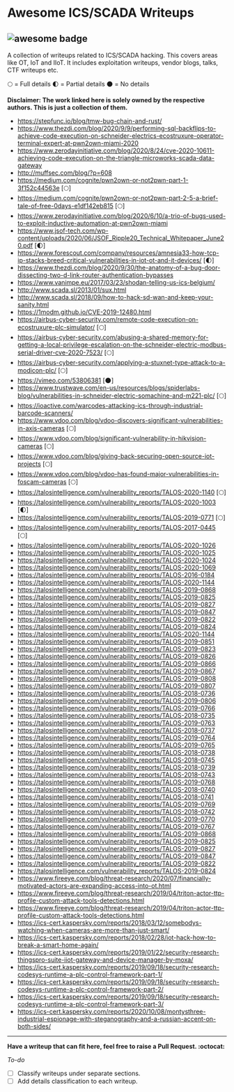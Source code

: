 # Awesome ICS/SCADA Writeups

![awesome badge](https://cdn.rawgit.com/sindresorhus/awesome/d7305f38d29fed78fa85652e3a63e154dd8e8829/media/badge.svg)
----------

A collection of writeups related to ICS/SCADA hacking. This covers areas like OT, IoT and IIoT. It includes exploitation writeups, vendor blogs, talks, CTF writeups etc.

:full_moon: = Full details 
:first_quarter_moon: = Partial details
:new_moon: = No details 

**Disclaimer: The work linked here is solely owned by the respective authors. This is just a collection of them.**

 - https://stepfunc.io/blog/tmw-bug-chain-and-rust/  
 - https://www.thezdi.com/blog/2020/9/9/performing-sql-backflips-to-achieve-code-execution-on-schneider-electrics-ecostruxure-operator-terminal-expert-at-pwn2own-miami-2020 
 - https://www.zerodayinitiative.com/blog/2020/8/24/cve-2020-10611-achieving-code-execution-on-the-triangle-microworks-scada-data-gateway 
 - http://muffsec.com/blog/?p=608 
 - https://medium.com/cognite/pwn2own-or-not2pwn-part-1-3f152c44563e [:full_moon:]
 - https://medium.com/cognite/pwn2own-or-not2pwn-part-2-5-a-brief-tale-of-free-0days-e1df142eb815 [:full_moon:]
 - https://www.zerodayinitiative.com/blog/2020/6/10/a-trio-of-bugs-used-to-exploit-inductive-automation-at-pwn2own-miami 
 - https://www.jsof-tech.com/wp-content/uploads/2020/06/JSOF_Ripple20_Technical_Whitepaper_June20.pdf [:first_quarter_moon:]
 - https://www.forescout.com/company/resources/amnesia33-how-tcp-ip-stacks-breed-critical-vulnerabilities-in-iot-ot-and-it-devices/ [:first_quarter_moon:]
 - https://www.thezdi.com/blog/2020/9/30/the-anatomy-of-a-bug-door-dissecting-two-d-link-router-authentication-bypasses 
 - https://www.vanimpe.eu/2017/03/23/shodan-telling-us-ics-belgium/
 - http://www.scada.sl/2013/01/sux.html 
 - http://www.scada.sl/2018/09/how-to-hack-sd-wan-and-keep-your-sanity.html
 - https://1modm.github.io/CVE-2019-12480.html 
 - https://airbus-cyber-security.com/remote-code-execution-on-ecostruxure-plc-simulator/ [:full_moon:]
 - https://airbus-cyber-security.com/abusing-a-shared-memory-for-getting-a-local-privilege-escalation-on-the-schneider-electric-modbus-serial-driver-cve-2020-7523/ [:full_moon:]
 - https://airbus-cyber-security.com/applying-a-stuxnet-type-attack-to-a-modicon-plc/ [:full_moon:]
 - https://vimeo.com/53806381 [:new_moon:]
 - https://www.trustwave.com/en-us/resources/blogs/spiderlabs-blog/vulnerabilities-in-schneider-electric-somachine-and-m221-plc/ [:full_moon:]
 - https://ioactive.com/warcodes-attacking-ics-through-industrial-barcode-scanners/
 - https://www.vdoo.com/blog/vdoo-discovers-significant-vulnerabilities-in-axis-cameras [:full_moon:]
 - https://www.vdoo.com/blog/significant-vulnerability-in-hikvision-cameras [:full_moon:]
 - https://www.vdoo.com/blog/giving-back-securing-open-source-iot-projects [:full_moon:]
 - https://www.vdoo.com/blog/vdoo-has-found-major-vulnerabilities-in-foscam-cameras [:full_moon:]
 - https://talosintelligence.com/vulnerability_reports/TALOS-2020-1140 [:full_moon:]
 - https://talosintelligence.com/vulnerability_reports/TALOS-2020-1003 [:first_quarter_moon:]
 - https://talosintelligence.com/vulnerability_reports/TALOS-2019-0771 [:full_moon:]
 - https://talosintelligence.com/vulnerability_reports/TALOS-2017-0445 [:full_moon:]
 - https://talosintelligence.com/vulnerability_reports/TALOS-2020-1026
 - https://talosintelligence.com/vulnerability_reports/TALOS-2020-1025
 - https://talosintelligence.com/vulnerability_reports/TALOS-2020-1024
 - https://talosintelligence.com/vulnerability_reports/TALOS-2020-1069
 - https://talosintelligence.com/vulnerability_reports/TALOS-2016-0184
 - https://talosintelligence.com/vulnerability_reports/TALOS-2020-1144
 - https://talosintelligence.com/vulnerability_reports/TALOS-2019-0868
 - https://talosintelligence.com/vulnerability_reports/TALOS-2019-0825
 - https://talosintelligence.com/vulnerability_reports/TALOS-2019-0827
 - https://talosintelligence.com/vulnerability_reports/TALOS-2019-0847
 - https://talosintelligence.com/vulnerability_reports/TALOS-2019-0822
 - https://talosintelligence.com/vulnerability_reports/TALOS-2019-0824
 - https://talosintelligence.com/vulnerability_reports/TALOS-2020-1144
 - https://talosintelligence.com/vulnerability_reports/TALOS-2019-0851
 - https://talosintelligence.com/vulnerability_reports/TALOS-2019-0823
 - https://talosintelligence.com/vulnerability_reports/TALOS-2019-0826
 - https://talosintelligence.com/vulnerability_reports/TALOS-2019-0866
 - https://talosintelligence.com/vulnerability_reports/TALOS-2019-0867
 - https://talosintelligence.com/vulnerability_reports/TALOS-2019-0808
 - https://talosintelligence.com/vulnerability_reports/TALOS-2019-0807
 - https://talosintelligence.com/vulnerability_reports/TALOS-2018-0736
 - https://talosintelligence.com/vulnerability_reports/TALOS-2019-0806
 - https://talosintelligence.com/vulnerability_reports/TALOS-2019-0766
 - https://talosintelligence.com/vulnerability_reports/TALOS-2018-0735
 - https://talosintelligence.com/vulnerability_reports/TALOS-2019-0763
 - https://talosintelligence.com/vulnerability_reports/TALOS-2018-0737
 - https://talosintelligence.com/vulnerability_reports/TALOS-2019-0764
 - https://talosintelligence.com/vulnerability_reports/TALOS-2019-0765
 - https://talosintelligence.com/vulnerability_reports/TALOS-2018-0738
 - https://talosintelligence.com/vulnerability_reports/TALOS-2018-0745
 - https://talosintelligence.com/vulnerability_reports/TALOS-2018-0739
 - https://talosintelligence.com/vulnerability_reports/TALOS-2018-0743
 - https://talosintelligence.com/vulnerability_reports/TALOS-2019-0768
 - https://talosintelligence.com/vulnerability_reports/TALOS-2018-0740
 - https://talosintelligence.com/vulnerability_reports/TALOS-2018-0741
 - https://talosintelligence.com/vulnerability_reports/TALOS-2019-0769
 - https://talosintelligence.com/vulnerability_reports/TALOS-2018-0742
 - https://talosintelligence.com/vulnerability_reports/TALOS-2019-0770
 - https://talosintelligence.com/vulnerability_reports/TALOS-2019-0767
 - https://talosintelligence.com/vulnerability_reports/TALOS-2019-0868
 - https://talosintelligence.com/vulnerability_reports/TALOS-2019-0825
 - https://talosintelligence.com/vulnerability_reports/TALOS-2019-0827
 - https://talosintelligence.com/vulnerability_reports/TALOS-2019-0847
 - https://talosintelligence.com/vulnerability_reports/TALOS-2019-0822
 - https://talosintelligence.com/vulnerability_reports/TALOS-2019-0824
 - https://www.fireeye.com/blog/threat-research/2020/07/financially-motivated-actors-are-expanding-access-into-ot.html
 - https://www.fireeye.com/blog/threat-research/2019/04/triton-actor-ttp-profile-custom-attack-tools-detections.html
 - https://www.fireeye.com/blog/threat-research/2019/04/triton-actor-ttp-profile-custom-attack-tools-detections.html
 - https://ics-cert.kaspersky.com/reports/2018/03/12/somebodys-watching-when-cameras-are-more-than-just-smart/
 - https://ics-cert.kaspersky.com/reports/2018/02/28/iot-hack-how-to-break-a-smart-home-again/
 - https://ics-cert.kaspersky.com/reports/2019/01/22/security-research-thingspro-suite-iiot-gateway-and-device-manager-by-moxa/
 - https://ics-cert.kaspersky.com/reports/2019/09/18/security-research-codesys-runtime-a-plc-control-framework-part-1/
 - https://ics-cert.kaspersky.com/reports/2019/09/18/security-research-codesys-runtime-a-plc-control-framework-part-2/
 - https://ics-cert.kaspersky.com/reports/2019/09/18/security-research-codesys-runtime-a-plc-control-framework-part-3/
 - https://ics-cert.kaspersky.com/reports/2020/10/08/montysthree-industrial-espionage-with-steganography-and-a-russian-accent-on-both-sides/


----------
**Have a writeup that can fit here, feel free to raise a Pull Request. :octocat:** 

*To-do*

- [ ] Classify writeups under separate sections.
- [ ] Add details classification to each writeup.